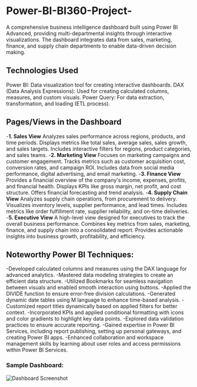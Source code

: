 # Power-BI-BI360-Project-
A comprehensive business intelligence dashboard built using Power BI Advanced, providing multi-departmental insights through interactive visualizations. The dashboard integrates data from sales, marketing, finance, and supply chain departments to enable data-driven decision making.
## Technologies Used
Power BI: Data visualization tool for creating interactive dashboards.
DAX (Data Analysis Expressions): Used for creating calculated columns, measures, and custom visuals.
Power Query: For data extraction, transformation, and loading (ETL process).
## Pages/Views in the Dashboard
-**1. Sales View**
Analyzes sales performance across regions, products, and time periods.
Displays metrics like total sales, average sales, sales growth, and sales targets.
Includes interactive filters for regions, product categories, and sales teams.
-**2. Marketing View**
Focuses on marketing campaigns and customer engagement.
Tracks metrics such as customer acquisition cost, conversion rates, and campaign ROI.
Includes data from social media performance, digital advertising, and email marketing.
-**3. Finance View**
Provides a financial overview of the company's income, expenses, profits, and financial health.
Displays KPIs like gross margin, net profit, and cost structure.
Offers financial forecasting and trend analysis.
-**4. Supply Chain View**
Analyzes supply chain operations, from procurement to delivery.
Visualizes inventory levels, supplier performance, and lead times.
Includes metrics like order fulfillment rate, supplier reliability, and on-time deliveries.
-**5. Executive View**
A high-level view designed for executives to track the overall business performance.
Combines key metrics from sales, marketing, finance, and supply chain into a consolidated report.
Provides actionable insights into business growth, profitability, and efficiency.
## Noteworthy Power BI Techniques:
-Developed calculated columns and measures using the DAX language for advanced analytics.
-Mastered data modeling strategies to create an efficient data structure.
-Utilized Bookmarks for seamless navigation between visuals and enabled smooth interaction using buttons.
-Applied the DIVIDE function to ensure error-free division calculations.
-Generated dynamic date tables using M language to enhance time-based analysis.
-Customized report titles dynamically based on applied filters for better context.
-Incorporated KPIs and applied conditional formatting with icons and color gradients to highlight key data points.
-Explored data validation practices to ensure accurate reporting.
-Gained expertise in Power BI Services, including report publishing, setting up personal gateways, and creating Power BI apps.
-Enhanced collaboration and workspace management skills by learning about user roles and access permissions within Power BI Services.
### Sample Dashboard:
![Dashboard Screenshot](C:\Users\Hi\Pictures\Screenshots)

